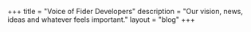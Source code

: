 +++
title = "Voice of Fider Developers"
description = "Our vision, news, ideas and whatever feels important."
layout = "blog"
+++